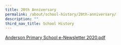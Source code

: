 ```yaml
---
title: 20th Anniversary
permalink: /about/school-history/20th-anniversary/
description: ""
third_nav_title: School History
---
```

<p><a href="/files/Anderson%20Primary%20School%20e-Newsletter%202020.pdf">Anderson Primary School e-Newsletter 2020.pdf</a></p>

